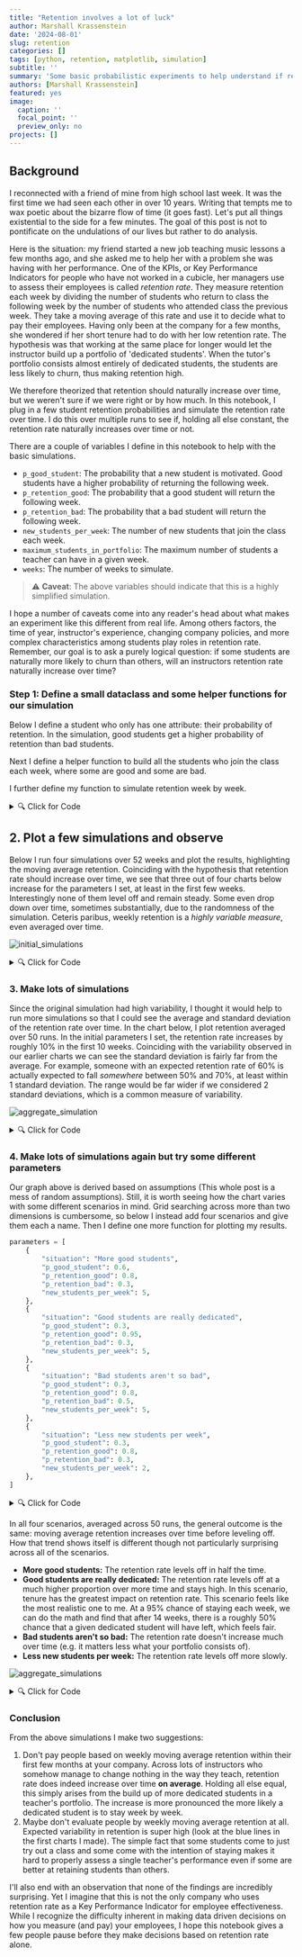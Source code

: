 ```yaml
---
title: "Retention involves a lot of luck"
author: Marshall Krassenstein
date: '2024-08-01'
slug: retention
categories: []
tags: [python, retention, matplotlib, simulation]
subtitle: ''
summary: 'Some basic probabilistic experiments to help understand if retention is a good way to evaluate employee performance.'
authors: [Marshall Krassenstein]
featured: yes
image:
  caption: ''
  focal_point: ''
  preview_only: no
projects: []
---
```


## Background

I reconnected with a friend of mine from high school last week. It was the first time we had seen each other in over 10 years. Writing that tempts me to wax poetic about the bizarre flow of time (it goes fast). Let's put all things existential to the side for a few minutes. The goal of this post is not to pontificate on the undulations of our lives but rather to do analysis.

Here is the situation: my friend started a new job teaching music lessons a few months ago, and she asked me to help her with a problem she was having with her performance. One of the KPIs, or Key Performance Indicators for people who have not worked in a cubicle, her managers use to assess their employees is called *retention rate*. They measure retention each week by dividing the number of students who return to class the following week by the number of students who attended class the previous week. They take a moving average of this rate and use it to decide what to pay their employees. Having only been at the company for a few months, she wondered if her short tenure had to do with her low retention rate. The hypothesis was that working at the same place for longer would let the instructor build up a portfolio of 'dedicated students'. When the tutor's portfolio consists almost entirely of dedicated students, the students are less likely to churn, thus making retention high.

We therefore theorized that retention should naturally increase over time, but we weren't sure if we were right or by how much. In this notebook, I plug in a few student retention probabilities and simulate the retention rate over time. I do this over multiple runs to see if, holding all else constant, the retention rate naturally increases over time or not.

There are a couple of variables I define in this notebook to help with the basic simulations.
- `p_good_student`: The probability that a new student is motivated. Good students have a higher probability of returning the following week.
- `p_retention_good`: The probability that a good student will return the following week.
- `p_retention_bad`: The probability that a bad student will return the following week.
- `new_students_per_week`: The number of new students that join the class each week.
- `maximum_students_in_portfolio`: The maximum number of students a teacher can have in a given week.
- `weeks`: The number of weeks to simulate.

> :warning: **Caveat**: The above variables should indicate that this is a highly simplified simulation.

I hope a number of caveats come into any reader's head about what makes an experiment like this different from real life. Among others factors, the time of year, instructor's experience, changing company policies, and more complex characteristics among students play roles in retention rate. Remember, our goal is to ask a purely logical question: if some students are naturally more likely to churn than others, will an instructors retention rate naturally increase over time?

### Step 1: Define a small dataclass and some helper functions for our simulation
Below I define a student who only has one attribute: their probability of retention. In the simulation, good students get a higher probability of retention than bad students.

Next I define a helper function to build all the students who join the class each week, where some are good and some are bad.

I further define my function to simulate retention week by week.

<details>

<summary>🔍 Click for Code</summary>

```python
from dataclasses import dataclass
from typing import List

import matplotlib.pyplot as plt
import numpy as np
import pandas as pd


@dataclass
class Student:
    """A student in the class.

    Returns
    -------
    Student
        A student in the class. The student has a probability of being retained.
    """

    p_retained: float

    def is_retained(self) -> float:
        """Returns whether the student is retained in a given week."""
        return np.random.rand() < self.p_retained


def create_new_students(
    p_good_student: float,
    p_retention_good: float,
    p_retention_bad: float,
    new_students_per_week: int,
) -> List[Student]:
    """
    Get the students for a week
    """
    return [
        Student(
            p_retained=(
                p_retention_good
                if np.random.rand() < p_good_student
                else p_retention_bad
            )
        )
        for _ in range(new_students_per_week)
    ]


def simulate_retention(
    n_weeks: int,
    p_good_student: float,
    p_retention_good: float,
    p_retention_bad: float,
    new_students_per_week: int,
    maximum_students: int,
) -> pd.DataFrame:
    """Simulate student retention over time.

    Parameters
    ----------
    n_weeks : int
        Number of weeks to simulate.
    p_good_student : float
        Probability of a new student being motivated.
    p_retention_good : float
        Probability of a motivated student being retained.
    p_retention_bad : float
        Probability of a not motivated student being retained.
    new_students_per_week : int
        Number of new students per week.

    Returns
    -------
    pd.DataFrame
        A dataframe with relevant outputs of the experiment.
    """

    data = pd.DataFrame(
        {
            "week": np.arange(n_weeks),
            "new_students": np.zeros(n_weeks),
            "students_start_of_week": np.zeros(n_weeks),
            "students_who_come_back_next_week": np.zeros(n_weeks),
            "n_lost": np.zeros(n_weeks),
            "retention_rate": np.zeros(n_weeks),
        }
    ).assign(new_students = lambda x: x.new_students.astype(int))
    # Initialize first week
    data.loc[0, "new_students"] = new_students_per_week

    start_week_student_list = []

    # Simulate retention
    for i in range(n_weeks):
        new_students = data.loc[i, "new_students"]
        start_week_student_list += create_new_students(
            p_good_student, p_retention_good, p_retention_bad, new_students
        )
        data.loc[i, "students_start_of_week"] = len(start_week_student_list)

        end_week_student_list = []
        for student in start_week_student_list:
            if student.is_retained():
                end_week_student_list.append(student)

        n_lost = len(start_week_student_list) - len(end_week_student_list)
        start_week_student_list = end_week_student_list.copy()

        data.loc[i, "students_who_come_back_next_week"] = len(end_week_student_list)
        data.loc[i + 1, "new_students"] = min(
            maximum_students - len(end_week_student_list), new_students_per_week
        )
        data.loc[i, "n_lost"] = n_lost

        # Calculate number of students at the end of the week

        # Calculate retention rate
        data.loc[i, "retention_rate"] = (
            data.loc[i, "students_who_come_back_next_week"]
            / data.loc[i, "students_start_of_week"]
        )
        data.loc[i, "moving_average_retention_rate"] = (
            data.loc[:i, "retention_rate"]
            .rolling(window=5, center=False)
            .mean()
            .iloc[-1]
        )

    return data
```

</details>

## 2. Plot a few simulations and observe

Below I run four simulations over 52 weeks and plot the results, highlighting the moving average retention. Coinciding with the hypothesis that retention rate should increase over time, we see that three out of four charts below increase for the parameters I set, at least in the first few weeks. Interestingly none of them level off and remain steady. Some even drop down over time, sometimes substantially, due to the randomness of the simulation. Ceteris paribus, weekly retention is a *highly variable measure*, even averaged over time.

![initial_simulations](images/four_simulations.png)

<details>

<summary>🔍 Click for Code</summary>

```python
from itertools import product

# Parameters
P_GOOD_STUDENT = 0.3  # probability of a good student
P_RETENTION_GOOD = 0.8  # probability of retention for good students
P_RETENTION_BAD = 0.3  # probability of retention for bad students
NEW_STUDENTS_PER_WEEK = 5  # number of new students per week
MAXIMUM_STUDENTS = 10  # maximum number of students a teacher can have in a given week
N_WEEKS = 52  # number of weeks to simulate


def plot_retention(ax, data):
    data = data.copy().iloc[1:]
    ax.plot(data["week"], data["retention_rate"], label="Retention rate", alpha=0.3)
    ax.plot(
        data["week"],
        data["moving_average_retention_rate"],
        label="Moving average retention rate",
        alpha=0.9,
    )
    ax.set_xlabel("Week")
    ax.set_ylabel("Retention rate")
    # Format y as percentage
    ax.yaxis.set_major_formatter(plt.FuncFormatter(lambda x, _: "{:.0%}".format(x)))
    ax.set_title("Retention rate over time")


fig, ax = plt.subplots(2, 2, figsize=(15, 10))

np.random.seed(42)
for i, j in product(range(2), range(2)):
    sim_data = simulate_retention(
        N_WEEKS,
        P_GOOD_STUDENT,
        P_RETENTION_GOOD,
        P_RETENTION_BAD,
        NEW_STUDENTS_PER_WEEK,
        MAXIMUM_STUDENTS,
    )
    plot_retention(ax[i, j], sim_data)
fig.legend(["Retention", "Moving Average Retention"], loc="lower right")
plt.savefig("images/four_simulations.png")
```    

</details>

### 3. Make lots of simulations
Since the original simulation had high variability, I thought it would help to run more simulations so that I could see the average and standard deviation of the retention rate over time. In the chart below, I plot retention averaged over 50 runs. In the initial parameters I set, the retention rate increases by roughly 10% in the first 10 weeks. Coinciding with the variability observed in our earlier charts we can see the standard deviation is fairly far from the average. For example, someone with an expected retention rate of 60% is actually expected to fall *somewhere* between 50% and 70%, at least within 1 standard deviation. The range would be far wider if we considered 2 standard deviations, which is a common measure of variability.

![aggregate_simulation](images/aggregate_simulation.png)

<details>

<summary>🔍 Click for Code</summary>

```python

def simulate_multiple_runs(
    n_runs: int,
    n_weeks: int,
    p_good_student: float,
    p_retention_good: float,
    p_retention_bad: float,
    new_students_per_week: float,
    maximum_students: int,
):
    all_data = []
    for i in range(n_runs):
        data = simulate_retention(
            n_weeks,
            p_good_student,
            p_retention_good,
            p_retention_bad,
            new_students_per_week,
            maximum_students,
        )
        data["run"] = i
        all_data.append(data)

    all_data = (
        pd.concat(all_data)
        .groupby("week")
        .agg(
            {
                "retention_rate": ["mean", "std"],
                "moving_average_retention_rate": ["mean", "std"],
            }
        )
        .reset_index()
    )
    all_data.columns = list(map("_".join, all_data.columns.values))
    all_data = all_data.rename(columns={"week_": "week"})
    return all_data


## Plot the output
def plot_simulations(data):
    fig, ax = plt.subplots()
    data = data.copy().iloc[1:]
    upper_stdev = data["moving_average_retention_rate_mean"] + (
        data["moving_average_retention_rate_std"]
    )
    lower_stdev = data["moving_average_retention_rate_mean"] - (
        data["moving_average_retention_rate_std"]
    )
    ax.plot(
        data["week"],
        data["moving_average_retention_rate_mean"],
        label="Moving Average Retention rate",
        alpha=0.9,
    )
    ax.plot(
        data["week"],
        lower_stdev,
        label="1 Standard Deviation",
        alpha=0.5,
        color="orange",
    )
    ax.plot(data["week"], upper_stdev, label="", alpha=0.5, color="orange")
    ax.set_xlabel("Week")
    ax.set_ylabel("Retention rate")
    # Format y as percentage
    ax.yaxis.set_major_formatter(plt.FuncFormatter(lambda x, _: "{:.0%}".format(x)))
    ax.set_title(("Retention rate over time"))
    ax.legend()
    plt.savefig("images/aggregate_simulation.png")
    plt.show()


# Parameters
P_GOOD_STUDENT = 0.3  # probability of a good student
P_RETENTION_GOOD = 0.8  # probability of retention for good students
P_RETENTION_BAD = 0.3  # probability of retention for bad students
NEW_STUDENTS_PER_WEEK = 5  # number of new students per week
MAXIMUM_STUDENTS = 10  # maximum number of students a teacher can have in a given week
N_WEEKS = 50  # number of weeks to simulateRun Data

np.random.seed(42)
all_sim_data = simulate_multiple_runs(
    50,
    N_WEEKS,
    P_GOOD_STUDENT,
    P_RETENTION_GOOD,
    P_RETENTION_BAD,
    NEW_STUDENTS_PER_WEEK,
    MAXIMUM_STUDENTS,
)
all_sim_data

plot_simulations(all_sim_data)
```

</details>

### 4. Make lots of simulations again but try some different parameters

Our graph above is derived based on assumptions (This whole post is a mess of random assumptions). Still, it is worth seeing how the chart varies with some different scenarios in mind. Grid searching across more than two dimensions is cumbersome, so below I instead add four scenarios and give them each a name. Then I define one more function for plotting my results.

```python
parameters = [
    {
        "situation": "More good students",
        "p_good_student": 0.6,
        "p_retention_good": 0.8,
        "p_retention_bad": 0.3,
        "new_students_per_week": 5,
    },
    {
        "situation": "Good students are really dedicated",
        "p_good_student": 0.3,
        "p_retention_good": 0.95,
        "p_retention_bad": 0.3,
        "new_students_per_week": 5,
    },
    {
        "situation": "Bad students aren't so bad",
        "p_good_student": 0.3,
        "p_retention_good": 0.8,
        "p_retention_bad": 0.5,
        "new_students_per_week": 5,
    },
    {
        "situation": "Less new students per week",
        "p_good_student": 0.3,
        "p_retention_good": 0.8,
        "p_retention_bad": 0.3,
        "new_students_per_week": 2,
    },
]

```

<details>

<summary>🔍 Click for Code</summary>

```python
def plot_averaged_simulation(data: pd.DataFrame, ax: plt.Axes, label: str):
    data = data.copy().iloc[1:]
    upper_stdev = data["moving_average_retention_rate_mean"] + (
        data["moving_average_retention_rate_std"]
    )
    lower_stdev = data["moving_average_retention_rate_mean"] - (
        data["moving_average_retention_rate_std"]
    )
    ax.plot(
        data["week"],
        data["moving_average_retention_rate_mean"],
        label="Moving Average Retention rate",
        alpha=0.9,
    )
    ax.plot(
        data["week"],
        lower_stdev,
        label="1 Standard Deviation",
        alpha=0.5,
        color="orange",
    )
    ax.plot(data["week"], upper_stdev, label="", alpha=0.5, color="orange")
    ax.set_xlabel("")
    ax.set_ylabel("Retention rate")
    ax.set_ylim(0.25, 1)
    # Format y as percentage
    ax.yaxis.set_major_formatter(plt.FuncFormatter(lambda x, _: "{:.0%}".format(x)))
    ax.set_title(label)
```

</details>

In all four scenarios, averaged across 50 runs, the general outcome is the same: moving average retention increases over time before leveling off. How that trend shows itself is different though not particularly surprising across all of the scenarios.

- **More good students:** The retention rate levels off in half the time.
- **Good students are really dedicated:** The retention rate levels off at a much higher proportion over more time and stays high. In this scenario, tenure has the greatest impact on retention rate. This scenario feels like the most realistic one to me. At a 95% chance of staying each week, we can do the math and find that after 14 weeks, there is a roughly 50% chance that a given dedicated student will have left, which feels fair.
- **Bad students aren't so bad:** The retention rate doesn't increase much over time (e.g. it matters less what your portfolio consists of).
- **Less new students per week:** The retention rate levels off more slowly.

![aggregate_simulations](images/four_aggregate_simulations.png)

<details>

<summary>🔍 Click for Code</summary>

```python
np.random.seed(42)
MAXIMUM_STUDENTS = 10  # maximum number of students a teacher can have in a given week
N_WEEKS = 50  # number of weeks to simulate
N_RUNS = 50  # number of runs to simulate

fig, ax = plt.subplots(2, 2, figsize=(15, 10))

for i, j in product(range(2), range(2)):
    simulation_number = i * 2 + j
    simulation_parameters = parameters[simulation_number].copy()
    scenario = simulation_parameters.pop("situation")
    sim_data = simulate_multiple_runs(
        n_runs=N_RUNS,
        n_weeks=N_WEEKS,
        maximum_students=MAXIMUM_STUDENTS,
        **simulation_parameters
    )
    plot_averaged_simulation(sim_data, ax[i, j], label=scenario)
fig.legend(["Retention", "Moving Average Retention"], loc="lower right")
plt.savefig("images/four_aggregate_simulations.png")
```
</details>

### Conclusion

From the above simulations I make two suggestions:

1. Don't pay people based on weekly moving average retention within their first few months at your company. Across lots of instructors who somehow manage to change nothing in the way they teach, retention rate does indeed increase over time **on average**. Holding all else equal, this simply arises from the build up of more dedicated students in a teacher's portfolio. The increase is more pronounced the more likely a dedicated student is to stay week by week.
2. Maybe don't evaluate people by weekly moving average retention at all. Expected variability in retention is super high (look at the blue lines in the first charts I made). The simple fact that some students come to just try out a class and some come with the intention of staying makes it hard to properly assess a single teacher's performance even if some are better at retaining students than others.

I'll also end with an observation that none of the findings are incredibly surprising. Yet I imagine that this is not the only company who uses retention rate as a Key Performance Indicator for employee effectiveness. While I recognize the difficulty inherent in making data driven decisions on how you measure (and pay) your employees, I hope this notebook gives a few people pause before they make decisions based on retention rate alone.
